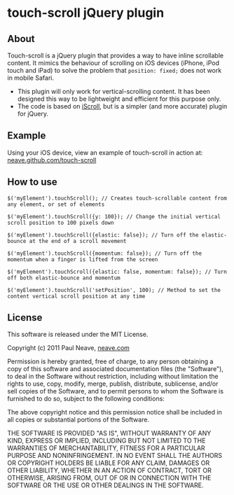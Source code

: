 # touch-scroll jQuery plugin

## About

Touch-scroll is a jQuery plugin that provides a way to have inline scrollable content. It mimics the behaviour of scrolling on iOS devices (iPhone, iPod touch and iPad) to solve the problem that `position: fixed;` does not work in mobile Safari.

- This plugin will only work for vertical-scrolling content. It has been designed this way to be lightweight and efficient for this purpose only.
- The code is based on [iScroll](https://github.com/cubiq/iscroll), but is a simpler (and more accurate) plugin for jQuery.

## Example

Using your iOS device, view an example of touch-scroll in action at: [neave.github.com/touch-scroll](http://neave.github.com/touch-scroll/)


## How to use

`$('myElement').touchScroll(); // Creates touch-scrollable content from any element, or set of elements`

`$('myElement').touchScroll({y: 100}); // Change the initial vertical scroll position to 100 pixels down`

`$('myElement').touchScroll({elastic: false}); // Turn off the elastic-bounce at the end of a scroll movement`

`$('myElement').touchScroll({momentum: false}); // Turn off the momentum when a finger is lifted from the screen`

`$('myElement').touchScroll({elastic: false, momentum: false}); // Turn off both elastic-bounce and momentum`

`$('myElement').touchScroll('setPosition', 100); // Method to set the content vertical scroll position at any time`


## License

This software is released under the MIT License.

Copyright (c) 2011 Paul Neave, [neave.com](http://neave.com/)

Permission is hereby granted, free of charge, to any person obtaining
a copy of this software and associated documentation files (the
"Software"), to deal in the Software without restriction, including
without limitation the rights to use, copy, modify, merge, publish,
distribute, sublicense, and/or sell copies of the Software, and to
permit persons to whom the Software is furnished to do so, subject to
the following conditions:

The above copyright notice and this permission notice shall be
included in all copies or substantial portions of the Software.

THE SOFTWARE IS PROVIDED "AS IS", WITHOUT WARRANTY OF ANY KIND,
EXPRESS OR IMPLIED, INCLUDING BUT NOT LIMITED TO THE WARRANTIES OF
MERCHANTABILITY, FITNESS FOR A PARTICULAR PURPOSE AND
NONINFRINGEMENT. IN NO EVENT SHALL THE AUTHORS OR COPYRIGHT HOLDERS BE
LIABLE FOR ANY CLAIM, DAMAGES OR OTHER LIABILITY, WHETHER IN AN ACTION
OF CONTRACT, TORT OR OTHERWISE, ARISING FROM, OUT OF OR IN CONNECTION
WITH THE SOFTWARE OR THE USE OR OTHER DEALINGS IN THE SOFTWARE.
